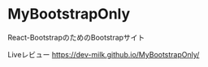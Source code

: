 # MyBootstrapOnly
React-BootstrapのためのBootstrapサイト

Liveレビュー
https://dev-milk.github.io/MyBootstrapOnly/
